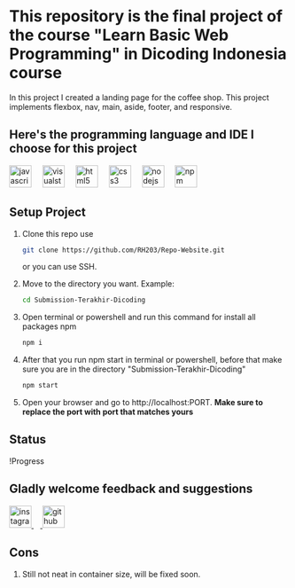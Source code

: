 # This repository is the final project of the course "Learn Basic Web Programming" in Dicoding Indonesia course

In this project I created a landing page for the coffee shop. This project implements flexbox, nav, main, aside, footer, and responsive.

## Here's the programming language and IDE I choose for this project
<div align="left">
  <img src="https://cdn.jsdelivr.net/gh/devicons/devicon/icons/javascript/javascript-original.svg" height="40" alt="javascript logo"  />
  <img width="12" />
  <img src="https://cdn.jsdelivr.net/gh/devicons/devicon/icons/visualstudio/visualstudio-plain.svg" height="40" alt="visualstudio logo"  />
  <img width="12" />
  <img src="https://cdn.jsdelivr.net/gh/devicons/devicon/icons/html5/html5-original.svg" height="40" alt="html5 logo"  />
  <img width="12" />
  <img src="https://cdn.jsdelivr.net/gh/devicons/devicon/icons/css3/css3-original.svg" height="40" alt="css3 logo"  />
  <img width="12" />
  <img src="https://cdn.jsdelivr.net/gh/devicons/devicon/icons/nodejs/nodejs-original.svg" height="40" alt="nodejs logo"  />
  <img width="12" />
  <img src="https://cdn.jsdelivr.net/gh/devicons/devicon/icons/npm/npm-original-wordmark.svg" height="40" alt="npm logo"  />
</div>

## Setup Project
1. Clone this repo use 

    ```bash
    git clone https://github.com/RH203/Repo-Website.git
    ```

    or you can use SSH.
2. Move to the directory you want. Example: 

    ```bash
    cd Submission-Terakhir-Dicoding
    ```

3. Open terminal or powershell and run this command for install all packages npm

    ```bash
    npm i
    ```

4. After that you run npm start in terminal or powershell, before that make sure you are in the directory "Submission-Terakhir-Dicoding"

    ```bash
    npm start
    ```

5. Open your browser and go to http://localhost:PORT. **Make sure to replace the port with port that matches yours**

## Status
!Progress

## Gladly welcome feedback and suggestions 
<div align="left">
  <a href="https://www.instagram.com/raihan.nnn/?hl=en">
  <img src="https://cdn.simpleicons.org/instagram/E4405F" height="40" alt="instagram logo"  />
  </a>
  <a href="https://github.com/RH203">
  <img width="12" />
  <img src="https://skillicons.dev/icons?i=github" height="40" alt="github logo"  />
  </a>
</div>

## Cons
1. Still not neat in container size, will be fixed soon.
